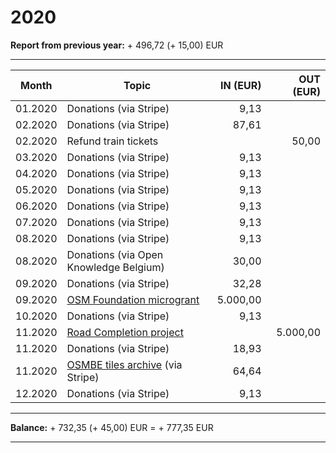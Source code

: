 # 2020

**Report from previous year:** + 496,72 (+ 15,00) EUR

---

| Month   | Topic                                  |    IN (EUR) |   OUT (EUR) |
| ------- | -------------------------------------- | ----------: | ----------: |
| 01.2020 | Donations (via Stripe)                 |        9,13 |             |
| 02.2020 | Donations (via Stripe)                 |       87,61 |             |
| 02.2020 | Refund train tickets                   |             |       50,00 |
| 03.2020 | Donations (via Stripe)                 |        9,13 |             |
| 04.2020 | Donations (via Stripe)                 |        9,13 |             |
| 05.2020 | Donations (via Stripe)                 |        9,13 |             |
| 06.2020 | Donations (via Stripe)                 |        9,13 |             |
| 07.2020 | Donations (via Stripe)                 |        9,13 |             |
| 08.2020 | Donations (via Stripe)                 |        9,13 |             |
| 08.2020 | Donations (via Open Knowledge Belgium) |       30,00 |             |
| 09.2020 | Donations (via Stripe)                 |       32,28 |             |
| 09.2020 | [OSM Foundation microgrant][1]         |    5.000,00 |             | 
| 10.2020 | Donations (via Stripe)                 |        9,13 |             |
| 11.2020 | [Road Completion project][1]           |             |    5.000,00 |
| 11.2020 | Donations (via Stripe)                 |       18,93 |             |
| 11.2020 | [OSMBE tiles archive][2] (via Stripe)  |       64,64 |             |
| 12.2020 | Donations (via Stripe)                 |        9,13 |             |

[1]: https://wiki.openstreetmap.org/wiki/Microgrants/Microgrants_2020/Proposal/Road_Completion_project
[2]: https://tile.openstreetmap.be/

---

**Balance:** + 732,35 (+ 45,00) EUR = + 777,35 EUR

---
